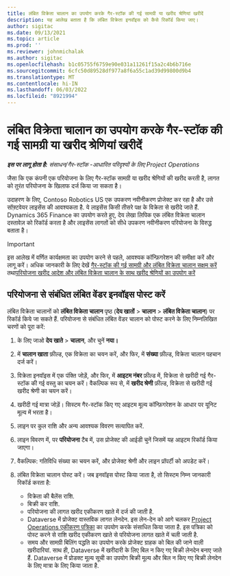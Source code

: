 ```yaml
---
title: लंबित विक्रेता चालान का उपयोग करके गैर-स्टॉक की गई सामग्री या खरीद श्रेणियां खरीदें
description: यह आलेख बताता है कि लंबित विक्रेता इनवॉइस को कैसे रिकॉर्ड किया जाए।
author: sigitac
ms.date: 09/13/2021
ms.topic: article
ms.prod: ''
ms.reviewer: johnmichalak
ms.author: sigitac
ms.openlocfilehash: b1c05755f6759e90e031a11261f15a2c4b6b716e
ms.sourcegitcommit: 6cfc50d89528df977a8f6a55c1ad39d99800d9b4
ms.translationtype: MT
ms.contentlocale: hi-IN
ms.lasthandoff: 06/03/2022
ms.locfileid: "8921994"
---
```

# <a name="purchase-non-stocked-materials-or-procurement-categories-using-a-pending-vendor-invoice"></a>लंबित विक्रेता चालान का उपयोग करके गैर-स्टॉक की गई सामग्री या खरीद श्रेणियां खरीदें

_**इस पर लागू होता है:** संसाधन/गैर-स्टॉक -आधारित परिदृश्यों के लिए Project Operations_

जैसा कि एक कंपनी एक परियोजना के लिए गैर-स्टॉक सामग्री या खरीद श्रेणियों की खरीद करती है, लागत को तुरंत परियोजना के खिलाफ दर्ज किया जा सकता है। 

उदाहरण के लिए, Contoso Robotics US एक उपकरण नवीनीकरण प्रोजेक्ट कर रहा है और उसे सॉफ़्टवेयर लाइसेंस की आवश्यकता है. ये लाइसेंस किसी तीसरे पक्ष के विक्रेता से खरीदे जाते हैं.  Dynamics 365 Finance का उपयोग करते हुए, देय लेखा लिपिक एक लंबित विक्रेता चालान दस्तावेज़ को रिकॉर्ड करता है और लाइसेंस लागतों को सीधे उपकरण नवीनीकरण परियोजना के विरुद्ध बताता है। 

> [!IMPORTANT]
> इस आलेख में वर्णित कार्यक्षमता का उपयोग करने से पहले, आवश्यक कॉन्फ़िगरेशन की समीक्षा करें और लागू करें। अधिक जानकारी के लिए देखें [गैर-स्टॉक की गई सामग्री और लंबित विक्रेता चालान सक्षम करें](configure-materials-nonstocked.md) तथा[परियोजना खरीद आदेश और लंबित विक्रेता चालान के साथ खरीद श्रेणियों का उपयोग करें](configure-procurement-categories.md)

## <a name="post-a-project-related-pending-vendor-invoice"></a>परियोजना से संबंधित लंबित वेंडर इनवॉइस पोस्ट करें 

लंबित विक्रेता चालानों को **लंबित विक्रेता चालान** पृष्ठ (**देय खातों** > **चालान** > **लंबित विक्रेता चालान**) पर रिकॉर्ड किये जा सकते हैं. परियोजना से संबंधित लंबित वेंडर चालान को पोस्ट करने के लिए निम्नलिखित चरणों को पूरा करें:

1. के लिए जाओ **देय खाते** > **चालान**, और चुनें **नया।** 
1. में **चालान खाता** फ़ील्ड, एक विक्रेता का चयन करें, और फिर, में **संख्या** फ़ील्ड, विक्रेता चालान पहचान दर्ज करें।
1. विक्रेता इनवॉइस में एक पंक्ति जोड़ें, और फिर, में **आइटम नंबर** फ़ील्ड में, विक्रेता से खरीदी गई गैर-स्टॉक की गई वस्तु का चयन करें। वैकल्पिक रूप से, में **खरीद श्रेणी** फ़ील्ड, विक्रेता से खरीदी गई खरीद श्रेणी का चयन करें।   
1. खरीदी गई मात्रा जोड़ें। सिस्टम गैर-स्टॉक किए गए आइटम मूल्य कॉन्फ़िगरेशन के आधार पर यूनिट मूल्य में भरता है। 
1. लाइन पर कुल राशि और अन्य आवश्यक विवरण सत्यापित करें.
1. लाइन विवरण में, पर **परियोजना** टैब में, उस प्रोजेक्ट की आईडी चुनें जिसमें यह आइटम रिकॉर्ड किया जाएगा।
1. वैकल्पिक: गतिविधि संख्या का चयन करें, और प्रोजेक्ट श्रेणी और लाइन प्रॉपर्टी को अपडेट करें।
1. लंबित विक्रेता चालान पोस्ट करें। जब इनवॉइस पोस्ट किया जाता है, तो सिस्टम निम्न जानकारी रिकॉर्ड करता है:
    
    - विक्रेता की बैलेंस राशि.
    - बिक्री कर राशि.
    - परियोजना की लागत खरीद एकीकरण खाते में दर्ज की जाती है.
    - Dataverse में प्रोजेक्ट वास्तविक लागत लेनदेन.  इस लेन-देन को आगे चलकर [Project Operations एकीकरण पत्रिका](../project-accounting/project-operations-integration-journal.md) का उपयोग करके संसाधित किया जाता है. इस पत्रिका को पोस्ट करने से राशि खरीद एकीकरण खाते से परियोजना लागत खाते में चली जाती है. 
    - समय और सामग्री बिलिंग पद्धति का उपयोग करके प्रोजेक्ट ग्राहक को बिल की जाने वाली खरीदारियां. साथ ही, Dataverse में खरीदारी के लिए बिल न किए गए बिक्री लेनदेन बनाए जाते हैं. Dataverse में प्रोडक्ट मूल्य सूची का उपयोग बिक्री मूल्य और बिल न किए गए बिक्री लेनदेन के लिए मात्रा के लिए किया जाता है.
